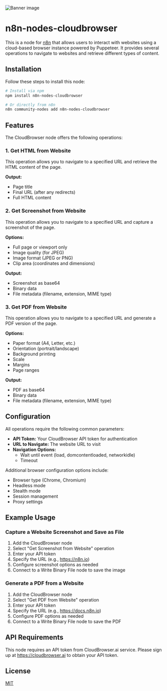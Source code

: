 ![Banner image](https://user-images.githubusercontent.com/10284570/173569848-c624317f-42b1-45a6-ab09-f0ea3c247648.png)

# n8n-nodes-cloudbrowser

This is a node for [n8n](https://n8n.io/) that allows users to interact with websites using a cloud-based browser instance powered by Puppeteer. It provides several operations to navigate to websites and retrieve different types of content.

## Installation

Follow these steps to install this node:

```bash
# Install via npm
npm install n8n-nodes-cloudbrowser

# Or directly from n8n
n8n community-nodes add n8n-nodes-cloudbrowser
```

## Features

The CloudBrowser node offers the following operations:

### 1. Get HTML from Website

This operation allows you to navigate to a specified URL and retrieve the HTML content of the page.

**Output:**
- Page title
- Final URL (after any redirects)
- Full HTML content

### 2. Get Screenshot from Website

This operation allows you to navigate to a specified URL and capture a screenshot of the page.

**Options:**
- Full page or viewport only
- Image quality (for JPEG)
- Image format (JPEG or PNG)
- Clip area (coordinates and dimensions)

**Output:**
- Screenshot as base64
- Binary data
- File metadata (filename, extension, MIME type)

### 3. Get PDF from Website

This operation allows you to navigate to a specified URL and generate a PDF version of the page.

**Options:**
- Paper format (A4, Letter, etc.)
- Orientation (portrait/landscape)
- Background printing
- Scale
- Margins
- Page ranges

**Output:**
- PDF as base64
- Binary data
- File metadata (filename, extension, MIME type)

## Configuration

All operations require the following common parameters:

- **API Token:** Your CloudBrowser API token for authentication
- **URL to Navigate:** The website URL to visit
- **Navigation Options:**
  - Wait until event (load, domcontentloaded, networkidle)
  - Timeout

Additional browser configuration options include:
- Browser type (Chrome, Chromium)
- Headless mode
- Stealth mode
- Session management
- Proxy settings

## Example Usage

### Capture a Website Screenshot and Save as File

1. Add the CloudBrowser node
2. Select "Get Screenshot from Website" operation
3. Enter your API token
4. Specify the URL (e.g., https://n8n.io)
5. Configure screenshot options as needed
6. Connect to a Write Binary File node to save the image

### Generate a PDF from a Website

1. Add the CloudBrowser node
2. Select "Get PDF from Website" operation
3. Enter your API token
4. Specify the URL (e.g., https://docs.n8n.io)
5. Configure PDF options as needed
6. Connect to a Write Binary File node to save the PDF

## API Requirements

This node requires an API token from CloudBrowser.ai service. Please sign up at https://cloudbrowser.ai to obtain your API token.

## License

[MIT](LICENSE.md)

